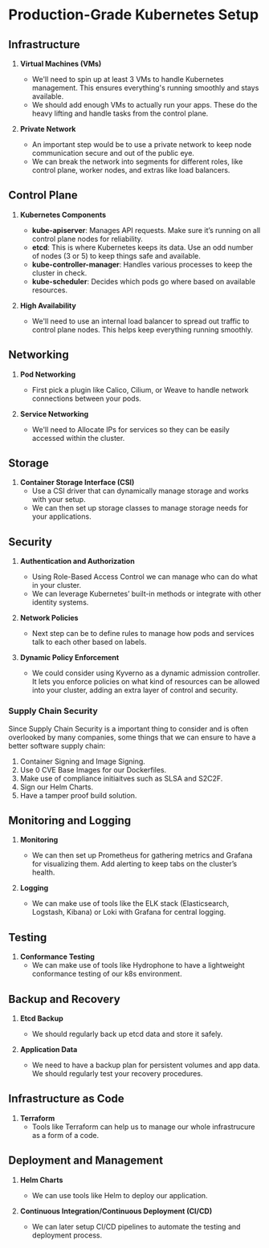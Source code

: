 # Production-Grade Kubernetes Setup

## Infrastructure

1. **Virtual Machines (VMs)**
   - We'll need to spin up at least 3 VMs to handle Kubernetes management. This ensures everything's running smoothly and stays available.
   - We should add enough VMs to actually run your apps. These do the heavy lifting and handle tasks from the control plane.

2. **Private Network**
   - An important step would be to use a private network to keep node communication secure and out of the public eye.
   - We can break the network into segments for different roles, like control plane, worker nodes, and extras like load balancers.

## Control Plane

1. **Kubernetes Components**
   - **kube-apiserver**: Manages API requests. Make sure it’s running on all control plane nodes for reliability.
   - **etcd**: This is where Kubernetes keeps its data. Use an odd number of nodes (3 or 5) to keep things safe and available.
   - **kube-controller-manager**: Handles various processes to keep the cluster in check.
   - **kube-scheduler**: Decides which pods go where based on available resources.

2. **High Availability**
   - We'll need to use an internal load balancer to spread out traffic to control plane nodes. This helps keep everything running smoothly.

## Networking

1. **Pod Networking**
   - First pick a plugin like Calico, Cilium, or Weave to handle network connections between your pods.

2. **Service Networking**
   - We'll need to Allocate IPs for services so they can be easily accessed within the cluster.

## Storage

1. **Container Storage Interface (CSI)**
   - Use a CSI driver that can dynamically manage storage and works with your setup.
   - We can then set up storage classes to manage storage needs for your applications.

## Security

1. **Authentication and Authorization**
   - Using Role-Based Access Control we can manage who can do what in your cluster.
   - We can leverage Kubernetes’ built-in methods or integrate with other identity systems.

2. **Network Policies**
   - Next step can be to define rules to manage how pods and services talk to each other based on labels.

3. **Dynamic Policy Enforcement**
   - We could consider using Kyverno as a dynamic admission controller. It lets you enforce policies on what kind of resources can be allowed into your cluster, adding an extra layer of control and security.

### Supply Chain Security

Since Supply Chain Security is a important thing to consider and is often overlooked by many companies, some things that we can ensure to have a better software supply chain:

1. Container Signing and Image Signing.
2. Use 0 CVE Base Images for our Dockerfiles.
3. Make use of compliance initiaitves such as SLSA and S2C2F.
4. Sign our Helm Charts.
5. Have a tamper proof build solution.


## Monitoring and Logging

1. **Monitoring**
   - We can then set up Prometheus for gathering metrics and Grafana for visualizing them. Add alerting to keep tabs on the cluster’s health.

2. **Logging**
   - We can make use of tools like the ELK stack (Elasticsearch, Logstash, Kibana) or Loki with Grafana for central logging.

## Testing

1. **Conformance Testing**
    - We can make use of tools like Hydrophone to have a lightweight conformance testing of our k8s environment.

## Backup and Recovery

1. **Etcd Backup**
   - We should regularly back up etcd data and store it safely.

2. **Application Data**
   - We need to have a backup plan for persistent volumes and app data. We should regularly test your recovery procedures.

## Infrastructure as Code

1. **Terraform** 
   - Tools like Terraform can help us to manage our whole infrastrucure as a form of a code.


## Deployment and Management

1. **Helm Charts**
   - We can use tools like Helm to deploy our application.

2. **Continuous Integration/Continuous Deployment (CI/CD)**
   - We can later setup CI/CD pipelines to automate the testing and deployment process.

